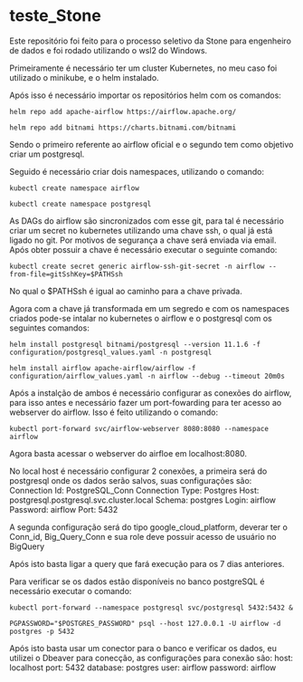 # teste_Stone

Este repositório foi feito para o processo seletivo da Stone para engenheiro de dados e foi rodado utilizando o wsl2 do Windows.

Primeiramente é necessário ter um cluster Kubernetes, no meu caso foi utilizado o minikube, e o helm instalado.

Após isso é necessário importar os repositórios helm com os comandos:
   
  ```
  helm repo add apache-airflow https://airflow.apache.org/
  ```
  ```
  helm repo add bitnami https://charts.bitnami.com/bitnami
  ```

 Sendo o primeiro referente ao airflow oficial e o segundo tem como objetivo criar um postgresql.
 
 Seguido é necessário criar dois namespaces, utilizando o comando:
 
  ```
  kubectl create namespace airflow
  ```
  ```
  kubectl create namespace postgresql
   ```

As DAGs do airflow são sincronizados com esse git, para tal é necessário criar um secret no kubernetes utilizando uma chave ssh, o qual já está ligado no git. Por motivos de segurança a chave será enviada via email. Após obter possuir a chave é necessário executar o seguinte comando:

  `kubectl create secret generic airflow-ssh-git-secret -n airflow --from-file=gitSshKey=$PATHSsh`
  
No qual o $PATHSsh é igual ao caminho para a chave privada.

Agora com a chave já transformada em um segredo e com os namespaces criados pode-se intalar no kubernetes o airflow e o postgresql com os seguintes comandos:

  ```
  helm install postgresql bitnami/postgresql --version 11.1.6 -f configuration/postgresql_values.yaml -n postgresql
  ```
  ```
  helm install airflow apache-airflow/airflow -f configuration/airflow_values.yaml -n airflow --debug --timeout 20m0s
  ```
Após a instalção de ambos é necessário configurar as conexões do airflow, para isso antes e necessário fazer um port-fowarding para ter acesso ao webserver do airflow. Isso é feito utilizando o comando:

  `kubectl port-forward svc/airflow-webserver 8080:8080 --namespace airflow`

Agora basta acessar o webserver do airfloe em localhost:8080.

No local host é necessário configurar 2 conexões, a primeira será do postgresql onde os dados serão salvos, suas configurações são:
  Connection Id: PostgreSQL_Conn
  Connection Type: Postgres
  Host: postgresql.postgresql.svc.cluster.local
  Schema: postgres
  Login: airflow
  Password: airflow
  Port: 5432

A segunda configuração será do tipo google_cloud_platform, deverar ter o Conn_id, Big_Query_Conn e sua role deve possuir acesso de usuário no BigQuery

Após isto basta ligar a query que fará execução para os 7 dias anteriores.

Para verificar se os dados estão disponíveis no banco postgreSQL é necessário executar o comando:
  ```
  kubectl port-forward --namespace postgresql svc/postgresql 5432:5432 &
  ```
  ```
  PGPASSWORD="$POSTGRES_PASSWORD" psql --host 127.0.0.1 -U airflow -d postgres -p 5432
  ```

Após isto basta usar um conector para o banco e verificar os dados, eu utilizei o Dbeaver para conecção, as configurações para conexão são:
  host: localhost
  port: 5432
  database: postgres
  user: airflow
  password: airflow

